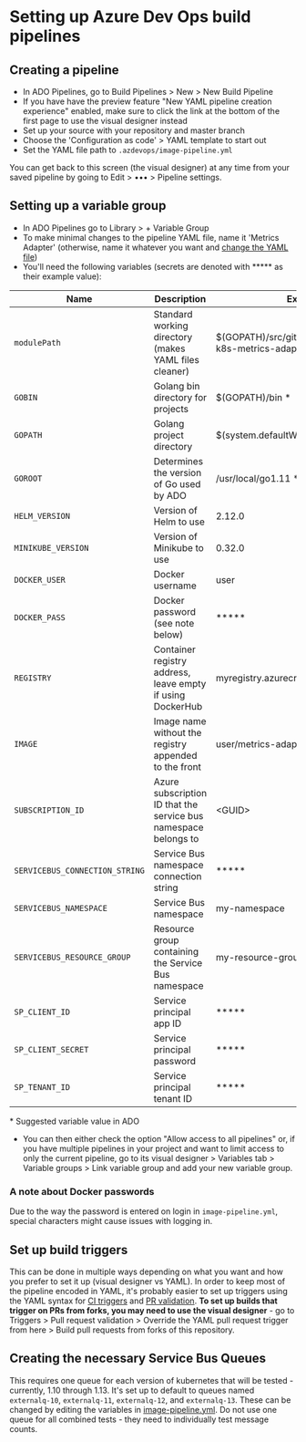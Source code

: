 # Setting up Azure Dev Ops build pipelines

## Creating a pipeline
* In ADO Pipelines, go to Build Pipelines > New > New Build Pipeline
* If you have have the preview feature "New YAML pipeline creation experience" enabled, make sure to click the link at the bottom of the first page to use the visual designer instead
* Set up your source with your repository and master branch
* Choose the 'Configuration as code' > YAML template to start out
* Set the YAML file path to `.azdevops/image-pipeline.yml`

You can get back to this screen (the visual designer) at any time from your saved pipeline by going to Edit > ••• > Pipeline settings.

## Setting up a variable group
* In ADO Pipelines go to Library > + Variable Group
* To make minimal changes to the pipeline YAML file, name it 'Metrics Adapter' (otherwise, name it whatever you want and [change the YAML file](./image-pipeline.yml#L8))
* You'll need the following variables (secrets are denoted with \*\*\*\*\* as their example value):

| Name | Description | Example |
| --- | --- | --- |
| `modulePath` | Standard working directory (makes YAML files cleaner) | $(GOPATH)/src/github.com/Azure/azure-k8s-metrics-adapter \* |
| `GOBIN` | Golang bin directory for projects | $(GOPATH)/bin \* |
| `GOPATH` | Golang project directory | $(system.defaultWorkingDirectory)/go \* |
| `GOROOT` | Determines the version of Go used by ADO | /usr/local/go1.11 \* |
| `HELM_VERSION` | Version of Helm to use | 2.12.0 |
| `MINIKUBE_VERSION` | Version of Minikube to use | 0.32.0 |
| `DOCKER_USER` | Docker username | user |
| `DOCKER_PASS` | Docker password (see note below) | \*\*\*\*\* |
| `REGISTRY` | Container registry address, leave empty if using DockerHub | myregistry.azurecr.io |
| `IMAGE` | Image name without the registry appended to the front | user/metrics-adapter-test |
| `SUBSCRIPTION_ID` | Azure subscription ID that the service bus namespace belongs to | <GUID\> |
| `SERVICEBUS_CONNECTION_STRING` | Service Bus namespace connection string | \*\*\*\*\* |
| `SERVICEBUS_NAMESPACE` | Service Bus namespace | my-namespace  |
| `SERVICEBUS_RESOURCE_GROUP` | Resource group containing the Service Bus namespace | my-resource-group |
| `SP_CLIENT_ID` | Service principal app ID | \*\*\*\*\* |
| `SP_CLIENT_SECRET` | Service principal password | \*\*\*\*\* |
| `SP_TENANT_ID` | Service principal tenant ID | \*\*\*\*\* |

\* Suggested variable value in ADO

* You can then either check the option "Allow access to all pipelines" or, if you have multiple pipelines in your project and want to limit access to only the current pipeline, go to its visual designer > Variables tab > Variable groups > Link variable group and add your new variable group.

### A note about Docker passwords
Due to the way the password is entered on login in `image-pipeline.yml`, special characters might cause issues with logging in.

## Set up build triggers
This can be done in multiple ways depending on what you want and how you prefer to set it up (visual designer vs YAML). In order to keep most of the pipeline encoded in YAML, it's probably easier to set up triggers using the YAML syntax for [CI triggers](https://docs.microsoft.com/en-us/azure/devops/pipelines/yaml-schema?view=azure-devops&tabs=schema&viewFallbackFrom=azdevops#trigger) and [PR validation](https://docs.microsoft.com/en-us/azure/devops/pipelines/yaml-schema?view=azure-devops&tabs=schema&viewFallbackFrom=azdevops#pr-trigger). **To set up builds that trigger on PRs from forks, you may need to use the visual designer** - go to Triggers > Pull request validation > Override the YAML pull request trigger from here > Build pull requests from forks of this repository.

## Creating the necessary Service Bus Queues
This requires one queue for each version of kubernetes that will be tested - currently, 1.10 through 1.13. It's set up to default to queues named `externalq-10`, `externalq-11`, `externalq-12`, and `externalq-13`. These can be changed by editing the variables in [image-pipeline.yml](./image-pipeline.yml#L54). Do not use one queue for all combined tests - they need to individually test message counts.
